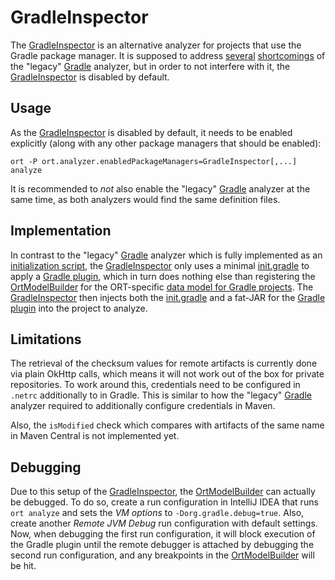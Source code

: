 # GradleInspector

The [GradleInspector] is an alternative analyzer for projects that use the Gradle package manager. It is supposed to
address [several][] [shortcomings][] of the "legacy" [Gradle] analyzer, but in order to not interfere with it, the
[GradleInspector] is disabled by default.

## Usage

As the [GradleInspector] is disabled by default, it needs to be enabled explicitly (along with any other package
managers that should be enabled):

```shell
ort -P ort.analyzer.enabledPackageManagers=GradleInspector[,...] analyze
```

It is recommended to *not* also enable the "legacy" [Gradle] analyzer at the same time, as both analyzers would find the
same definition files.

## Implementation

In contrast to the "legacy" [Gradle] analyzer which is fully implemented as an [initialization script], the
[GradleInspector] only uses a minimal [init.gradle] to apply a [Gradle plugin], which in turn does nothing else than
registering the [OrtModelBuilder] for the ORT-specific [data model for Gradle projects]. The [GradleInspector] then
injects both the [init.gradle] and a fat-JAR for the [Gradle plugin] into the project to analyze.

## Limitations

The retrieval of the checksum values for remote artifacts is currently done via plain OkHttp calls, which means it will
not work out of the box for private repositories. To work around this, credentials need to be configured in `.netrc`
additionally to in Gradle. This is similar to how the "legacy" [Gradle] analyzer required to additionally configure
credentials in Maven.

Also, the `isModified` check which compares with artifacts of the same name in Maven Central is not implemented yet.

## Debugging

Due to this setup of the [GradleInspector], the [OrtModelBuilder] can actually be debugged. To do so, create a run
configuration in IntelliJ IDEA that runs `ort analyze` and sets the *VM options* to `-Dorg.gradle.debug=true`. Also,
create another *Remote JVM Debug* run configuration with default settings. Now, when debugging the first run
configuration, it will block execution of the Gradle plugin until the remote debugger is attached by debugging the
second run configuration, and any breakpoints in the [OrtModelBuilder] will be hit.

[GradleInspector]: ./src/main/kotlin/GradleInspector.kt
[several]: https://github.com/oss-review-toolkit/ort/issues/4694
[shortcomings]: https://github.com/oss-review-toolkit/ort/issues/5782
[Gradle]: ../gradle/src/main/kotlin/Gradle.kt
[initialization script]: https://docs.gradle.org/current/userguide/init_scripts.html
[init.gradle]: ./src/main/resources/init.gradle.template
[Gradle plugin]: ../gradle-plugin/src/main/kotlin/OrtModelPlugin.kt
[OrtModelBuilder]: ../gradle-plugin/src/main/kotlin/OrtModelBuilder.kt
[data model for Gradle projects]: ../gradle-model/src/main/kotlin/GradleModel.kt

